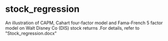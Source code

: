 # stock_regression
An illustration of CAPM, Cahart four-factor model and Fama-French 5 factor model on Walt Disney Co (DIS) stock returns 
.For details, refer to "Stock_regression.docx"
